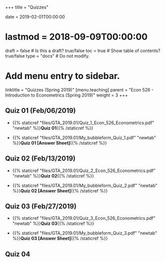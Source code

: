 +++
title = "Quizzes"

date = 2019-02-01T00:00:00
# lastmod = 2018-09-09T00:00:00

draft = false  # Is this a draft? true/false
toc = true  # Show table of contents? true/false
type = "docs"  # Do not modify.

# Add menu entry to sidebar.
linktitle = "Quizzes (Spring 2019)"
[menu.teaching]
  parent = "Econ 526 - Introduction to Econometrics (Spring 2019)"
  weight = 3
+++

## Quiz 01 (Feb/06/2019)

* {{% staticref "files/GTA_2019.01/Quiz_1_Econ_526_Econometrics.pdf" "newtab" %}}**Quiz 01**{{% /staticref %}}

* {{% staticref "files/GTA_2019.01/My_bubbleform_Quiz_1.pdf" "newtab" %}}**Quiz 01 [Answer Sheet]**{{% /staticref %}}

## Quiz 02 (Feb/13/2019)

* {{% staticref "files/GTA_2019.01/Quiz_2_Econ_526_Econometrics.pdf" "newtab" %}}**Quiz 02**{{% /staticref %}}

* {{% staticref "files/GTA_2019.01/My_bubbleform_Quiz_2.pdf" "newtab" %}}**Quiz 02 [Answer Sheet]**{{% /staticref %}}

## Quiz 03 (Feb/27/2019)

* {{% staticref "files/GTA_2019.01/Quiz_3_Econ_526_Econometrics.pdf" "newtab" %}}**Quiz 03**{{% /staticref %}}

* {{% staticref "files/GTA_2019.01/My_bubbleform_Quiz_3.pdf" "newtab" %}}**Quiz 03 [Answer Sheet]**{{% /staticref %}}

## Quiz 04

